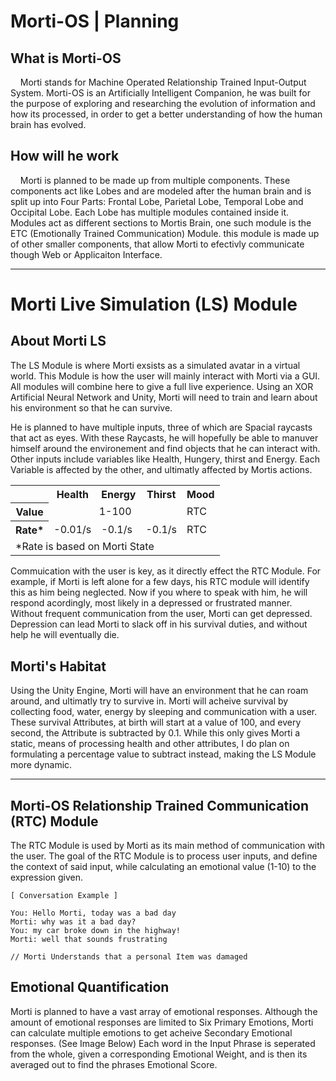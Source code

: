 # Morti-OS | Planning

## What is Morti-OS

&nbsp;&nbsp;&nbsp; Morti stands for Machine Operated Relationship Trained Input-Output System. Morti-OS is an Artificially Intelligent Companion, he was built for the purpose of exploring and researching the evolution of information and how its processed, in order to get a better understanding of how the human brain has evolved.

## How will he work

&nbsp;&nbsp;&nbsp; Morti is planned to be made up from multiple components. These components act like Lobes and are modeled after the human brain and is split up into Four Parts: Frontal Lobe, Parietal Lobe, Temporal Lobe and Occipital Lobe. Each Lobe has multiple modules contained inside it. Modules act as different sections to Mortis Brain, one such module is the ETC (Emotionally Trained Communication) Module. this module is made up of other smaller components, that allow Morti to efectivly communicate though Web or Applicaiton Interface.

---

# Morti Live Simulation (LS) Module

## About Morti LS

 The LS Module is where Morti exsists as a simulated avatar in a virtual world. This Module is how the user will mainly interact with Morti via a GUI. All modules will combine here to give a full live experience. Using an XOR Artificial Neural Network and Unity, Morti will need to train and learn about his environment so that he can survive.

He is planned to have multiple inputs, three of which are Spacial raycasts that act as eyes. With these Raycasts, he will hopefully be able to manuver himself around the environement and find objects that he can interact with. Other inputs include variables like Health, Hungery, thirst and Energy. Each Variable is affected by the other, and ultimatly affected by Mortis actions.

<table align="center">
<tbody>
    <tr>
        <td></td>
        <th>Health</th>
        <th>Energy</th>
        <th>Thirst</th>
        <th>Mood</th>
    </tr>   
     <tr>
        <th>Value</th>
        <td style="text-align: center;" colspan="3">1-100</td>
        <td>RTC</td>
    </tr>     
    <tr>
        <th>Rate*</th>
        <td>-0.01/s</td>
        <td>-0.1/s</td>
        <td>-0.1/s</td>
        <td>RTC</td>
    </tr>
    <tr>
        <td colspan="6">*Rate is based on Morti State</td>
    </tr>
</tbody>
</table>

Commuication with the user is key, as it directly effect the RTC Module. For example, if Morti is left alone for a few days, his RTC module will identify this as him being neglected. Now if you where to speak with him, he will respond acordingly, most likely in a depressed or frustrated manner. Without frequent communication from the user, Morti can get depressed. Depression can lead Morti to slack off in his survival duties, and without help he will eventually die.

## Morti's Habitat

Using the Unity Engine, Morti will have an environment that he can roam around, and ultimatly try to survive in. Morti will acheive survival by collecting food, water, energy by sleeping and communication with a user. These survival Attributes, at birth will start at a value of 100, and every second, the Attribute is subtracted by 0.1. While this only gives Morti a static, means of processing health and other attributes, I do plan on formulating a percentage value to subtract instead, making the LS Module more dynamic.

---

## Morti-OS Relationship Trained Communication (RTC) Module

The RTC Module is used by Morti as its main method of communication with the user. The goal of the RTC Module is to process user inputs, and define the context of said input, while calculating an emotional value (1-10) to the expression given.

```text
[ Conversation Example ]

You: Hello Morti, today was a bad day
Morti: why was it a bad day?
You: my car broke down in the highway!
Morti: well that sounds frustrating

// Morti Understands that a personal Item was damaged
````

## Emotional Quantification

Morti is planned to have a vast array of emotional responses. Although the amount of emotional responses are limited to Six Primary Emotions, Morti can calculate multiple emotions to get acheive Secondary Emotional responses. (See Image Below)
Each word in the Input Phrase is seperated from the whole, given a corresponding Emotional Weight, and is then its averaged out to find the phrases Emotional Score.